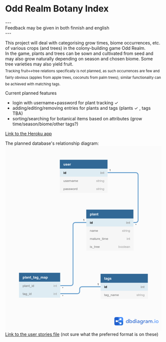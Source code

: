 # Odd Realm Botany Index  

\---  
Feedback may be given in both finnish and english  
\---  

This project will deal with categorising grow times, biome occurrences, etc. of various crops (and trees) in the colony-building game Odd Realm.  
In the game, plants and trees can be sown and cultivated from seed and may also grow naturally depending on season and chosen biome. Some tree varieties may also yield fruit.  
<sub>Tracking fruit<->tree relations specifically is not planned, as such occurrences are few and fairly obvious (apples from apple trees, coconuts from palm trees); similar functionality can be achieved with matching tags.</sub>



Current planned features  
 - login with username+password for plant tracking ✓ 
 - adding/editing/removing entries for plants and tags (plants ✓ , tags TBA) 
 - sorting/searching for botanical items based on attributes (grow time/season/biome/other tags?)  
 
[Link to the Heroku app](https://oddrealmbotany.herokuapp.com/)



The planned database's relationship diagram:  
![the planned database structure](./documentation/DBdiagram.png "The Planned Database")  
[Link to the user stories file](./documentation/userstories.md) (not sure what the preferred format is on these)